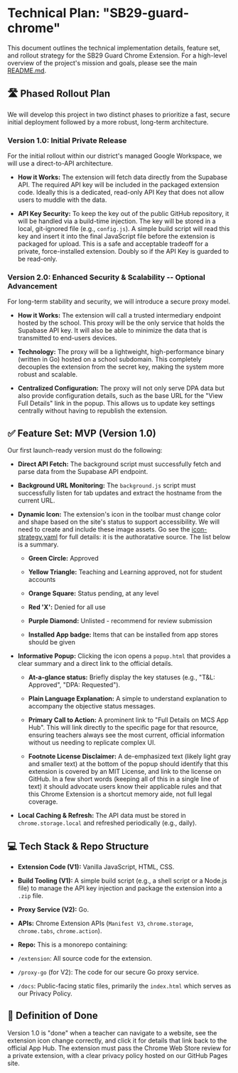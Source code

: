 # Technical Plan: "SB29-guard-chrome"
This document outlines the technical implementation details, feature set, and rollout strategy for the SB29 Guard Chrome Extension. For a high-level overview of the project's mission and goals, please see the main [README.md](../README.md).

## 🛣️ Phased Rollout Plan
We will develop this project in two distinct phases to prioritize a fast, secure initial deployment followed by a more robust, long-term architecture.

### Version 1.0: Initial Private Release
For the initial rollout within our district's managed Google Workspace, we will use a direct-to-API architecture.

- **How it Works:** The extension will fetch data directly from the Supabase API. The required API key will be included in the packaged extension code. Ideally this is a dedicated, read-only API Key that does not allow users to muddle with the data. 

- **API Key Security:** To keep the key out of the public GitHub repository, it will be handled via a build-time injection. The key will be stored in a local, git-ignored file (e.g., `config.js`). A simple build script will read this key and insert it into the final JavaScript file before the extension is packaged for upload. This is a safe and acceptable tradeoff for a private, force-installed extension. Doubly so if the API Key is guarded to be read-only. 

### Version 2.0: Enhanced Security & Scalability -- Optional Advancement
For long-term stability and security, we will introduce a secure proxy model.

- **How it Works:** The extension will call a trusted intermediary endpoint hosted by the school. This proxy will be the only service that holds the Supabase API key. It will also be able to minimize the data that is transmitted to end-users devices. 

- **Technology:** The proxy will be a lightweight, high-performance binary (written in Go) hosted on a school subdomain. This completely decouples the extension from the secret key, making the system more robust and scalable.

- **Centralized Configuration:** The proxy will not only serve DPA data but also provide configuration details, such as the base URL for the "View Full Details" link in the popup. This allows us to update key settings centrally without having to republish the extension.

## ✅ Feature Set: MVP (Version 1.0)
Our first launch-ready version must do the following:

- **Direct API Fetch:** The background script must successfully fetch and parse data from the Supabase API endpoint.

- **Background URL Monitoring:** The `background.js` script must successfully listen for tab updates and extract the hostname from the current URL.

- **Dynamic Icon:** The extension's icon in the toolbar must change color and shape based on the site's status to support accessibility. We will need to create and include these image assets. Go see the [icon-strategy.yaml](icon-strategy.yaml) for full details: it is the authoratative source. The list below is a summary.

  - **Green Circle:** Approved

  - **Yellow Triangle:** Teaching and Learning approved, not for student accounts

  - **Orange Square:** Status pending, at any level 

  - **Red 'X':** Denied for all use

  - **Purple Diamond:** Unlisted - recommend for review submission

  - **Installed App badge:** Items that can be installed from app stores should be given 

- **Informative Popup:** Clicking the icon opens a `popup.html` that provides a clear summary and a direct link to the official details.

  - **At-a-glance status:** Briefly display the key statuses (e.g., "T&L: Approved", "DPA: Requested").

  - **Plain Language Explanation:** A simple to understand explanation to accompany the objective status messages. 

  - **Primary Call to Action:** A prominent link to "Full Details on MCS App Hub". This will link directly to the specific page for that resource, ensuring teachers always see the most current, official information without us needing to replicate complex UI.

  - **Footnote License Disclaimer:** A de-emphasized text (likely light gray and smaller text) at the bottom of the popup should identify that this extension is covered by an MIT License, and link to the license on GitHub. In a few short words (keeping all of this in a single line of text) it should advocate users know their applicable rules and that this Chrome Extension is a shortcut memory aide, not full legal coverage. 

- **Local Caching & Refresh:** The API data must be stored in `chrome.storage.local` and refreshed periodically (e.g., daily).

## 💻 Tech Stack & Repo Structure
- **Extension Code (V1):** Vanilla JavaScript, HTML, CSS.

- **Build Tooling (V1):** A simple build script (e.g., a shell script or a Node.js file) to manage the API key injection and package the extension into a `.zip` file.

- **Proxy Service (V2):** Go.

- **APIs:** Chrome Extension APIs (`Manifest V3`, `chrome.storage`, `chrome.tabs`, `chrome.action`).

- **Repo:** This is a monorepo containing:

- `/extension`: All source code for the extension.

- `/proxy-go` (for V2): The code for our secure Go proxy service.

- `/docs`: Public-facing static files, primarily the `index.html` which serves as our Privacy Policy.

## 🏁 Definition of Done
Version 1.0 is "done" when a teacher can navigate to a website, see the extension icon change correctly, and click it for details that link back to the official App Hub. The extension must pass the Chrome Web Store review for a private extension, with a clear privacy policy hosted on our GitHub Pages site.